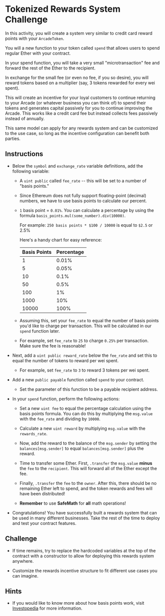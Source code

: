 # Tokenized Rewards System Challenge

In this activity, you will create a system very similar to credit card reward points with your `ArcadeToken`.

You will a new function to your token called `spend` that allows users to spend regular Ether with your contract.

In your spend function, you will take a very small "microtransaction" fee and forward the rest of the Ether to the recipient.

In exchange for the small fee (or even no fee, if you so desire), you will reward tokens based on a multiplier (say, 3 tokens rewarded for every wei spent).

This will create an incentive for your loyal customers to continue returning to your Arcade (or whatever business you can think of) to spend their tokens and generates capital passively for you to continue improving the Arcade. This works like a credit card fee but instead collects fees passively instead of annually.

This same model can apply for any rewards system and can be customized to the use case, so long as the incentive configuration can benefit both parties.

## Instructions

* Below the `symbol` and `exchange_rate` variable definitions, add the following variable:

  * A `uint public` called `fee_rate` -- this will be set to a number of "basis points."

  * Since Ethereum does not fully support floating-point (decimal) numbers, we have to use basis points to calculate our percent.

  * `1` basis point = `0.01%`. You can calculate a percentage by using the formula `basis_points.mul(some_number).div(10000)`.

    For example: `250 basis points * $100 / 10000` is equal to `$2.5` or 2.5%

    Here's a handy chart for easy reference:

    Basis Points | Percentage
    ---------|----------
    1 | 0.01%
    5 | 0.05%
    10 | 0.1%
    50 | 0.5%
    100 | 1%
    1000 | 10%
    10000 | 100%

  * Assuming this, set your `fee_rate` to equal the number of basis points you'd like to charge per transaction. This will be calculated in our `spend` function later.

  * For example, set `fee_rate` to `25` to charge `0.25%` per transaction. Make sure the fee is reasonable!

* Next, add a `uint public reward_rate` below the `fee_rate` and set this to equal the number of tokens to reward per wei spent.

  * For example, set `fee_rate` to `3` to reward 3 tokens per wei spent.

* Add a new `public payable` function called `spend` to your contract.

  * Set the parameter of this function to be a payable recipient address.

* In your `spend` function, perform the following actions:

  * Set a new `uint fee` to equal the percentage calculation using the basis points formula. You can do this by multiplying the `msg.value` with the `fee_rate` and dividing by `10000`.

  * Calculate a new `uint reward` by multiplying `msg.value` with the `rewards_rate`.

  * Now, add the reward to the balance of the `msg.sender` by setting the `balances[msg.sender]` to equal `balances[msg.sender]` plus the reward.

  * Time to transfer some Ether. First, `.transfer` the `msg.value` **minus** the `fee` to the `recipient`. This will forward all of the Ether except the fee.

  * Finally, `.transfer` the `fee` to the `owner`. After this, there should be no remaining Ether left to spend, and the token rewards and fees will have been distributed!

  * **Remember** to use **SafeMath** for **all** math operations!

* Congratulations! You have successfully built a rewards system that can be used in many different businesses. Take the rest of the time to deploy and test your contract features.

## Challenge

* If time remains, try to replace the hardcoded variables at the top of the contract with a constructor to allow for deploying this rewards system anywhere.

* Customize the rewards incentive structure to fit different use cases you can imagine.

## Hints

* If you would like to know more about how basis points work, visit [Investopedia](https://www.investopedia.com/terms/b/basispoint.asp) for more information.

